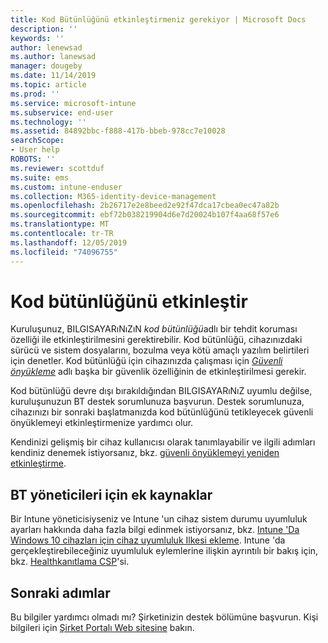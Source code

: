 ```yaml
---
title: Kod Bütünlüğünü etkinleştirmeniz gerekiyor | Microsoft Docs
description: ''
keywords: ''
author: lenewsad
ms.author: lanewsad
manager: dougeby
ms.date: 11/14/2019
ms.topic: article
ms.prod: ''
ms.service: microsoft-intune
ms.subservice: end-user
ms.technology: ''
ms.assetid: 84892bbc-f888-417b-bbeb-978cc7e10028
searchScope:
- User help
ROBOTS: ''
ms.reviewer: scottduf
ms.suite: ems
ms.custom: intune-enduser
ms.collection: M365-identity-device-management
ms.openlocfilehash: 2b26717e2e8beed2e92f47dca17cbea0ec47a82b
ms.sourcegitcommit: ebf72b038219904d6e7d20024b107f4aa68f57e6
ms.translationtype: MT
ms.contentlocale: tr-TR
ms.lasthandoff: 12/05/2019
ms.locfileid: "74096755"
---
```

# <a name="enable-code-integrity"></a>Kod bütünlüğünü etkinleştir

Kuruluşunuz, BILGISAYARıNıZıN *kod bütünlüğü*adlı bir tehdit koruması özelliği ile etkinleştirilmesini gerektirebilir. Kod bütünlüğü, cihazınızdaki sürücü ve sistem dosyalarını, bozulma veya kötü amaçlı yazılım belirtileri için denetler. Kod bütünlüğü için cihazınızda çalışması için [*Güvenli önyükleme*](https://docs.microsoft.com/windows/security/information-protection/secure-the-windows-10-boot-process#secure-boot) adlı başka bir güvenlik özelliğinin de etkinleştirilmesi gerekir.

Kod bütünlüğü devre dışı bırakıldığından BILGISAYARıNıZ uyumlu değilse, kuruluşunuzun BT destek sorumlunuza başvurun. Destek sorumlunuza, cihazınızı bir sonraki başlatmanızda kod bütünlüğünü tetikleyecek güvenli önyüklemeyi etkinleştirmenize yardımcı olur. 

Kendinizi gelişmiş bir cihaz kullanıcısı olarak tanımlayabilir ve ilgili adımları kendiniz denemek istiyorsanız, bkz. [güvenli önyüklemeyi yeniden etkinleştirme](https://docs.microsoft.com/windows-hardware/manufacture/desktop/disabling-secure-boot#re-enable-secure-boot).

## <a name="additional-resources-for-it-administrators"></a>BT yöneticileri için ek kaynaklar

Bir Intune yöneticisiyseniz ve Intune 'un cihaz sistem durumu uyumluluk ayarları hakkında daha fazla bilgi edinmek istiyorsanız, bkz. [Intune 'Da Windows 10 cihazları için cihaz uyumluluk Ilkesi ekleme](https://docs.microsoft.com/intune/protect/compliance-policy-create-windows). Intune 'da gerçekleştirebileceğiniz uyumluluk eylemlerine ilişkin ayrıntılı bir bakış için, bkz. [Healthkanıtlama CSP](https://docs.microsoft.com/windows/client-management/mdm/healthattestation-csp#step-8-take-appropriate-policy-action-based-on-evaluation-results)'si.  

## <a name="next-steps"></a>Sonraki adımlar

Bu bilgiler yardımcı olmadı mı? Şirketinizin destek bölümüne başvurun. Kişi bilgileri için [Şirket Portalı Web sitesine](https://go.microsoft.com/fwlink/?linkid=2010980) bakın.
